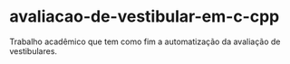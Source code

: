 # avaliacao-de-vestibular-em-c-cpp
Trabalho acadêmico que tem como fim a automatização da avaliação de vestibulares.
